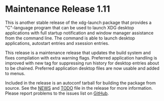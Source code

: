 [xdg-launch -- release notes.  2021-12-12]: #

Maintenance Release 1.11
========================

This is another stable release of the xdg-launch package that provides a
"C"-language program that can be used to launch XDG desktop applications
with full startup notification and window manager assistance from the
command line.  The command is able to launch desktop applications,
autostart entries and xsession entries.

This release is a maintenance release that updates the build system and
fixes compilation with extra warning flags.  Preferred application
handling is improved with new tag for suppressing run history for
desktop entries about to be chained.  Preferred application desktop
files are now usable and added to menus.

Included in the release is an autoconf tarball for building the package
from source.  See the [NEWS](NEWS) and [TODO](TODO) file in the release
for more information.  Please report problems to the issues list on
[GitHub](https://github.com/bbidulock/xdg-launch/issues).

[ vim: set ft=markdown sw=4 tw=72 nocin nosi fo+=tcqlorn spell: ]: #
